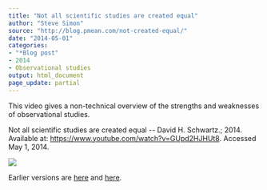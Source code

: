 ```yaml
---
title: "Not all scientific studies are created equal"
author: "Steve Simon"
source: "http://blog.pmean.com/not-created-equal/"
date: "2014-05-01"
categories:
- "*Blog post"
- 2014
- Observational studies
output: html_document
page_update: partial
---
```


This video gives a non-technical overview of the strengths and
weaknesses of observational studies.

<!---More--->

Not all scientific studies are created equal -- David H. Schwartz.;
2014. Available at: <https://www.youtube.com/watch?v=GUpd2HJHUt8>.
Accessed May 1, 2014.

![](http://www.pmean.com/new-images/14/not-created-equal01.png)

 
Earlier versions are [here][sim1] and [here][sim2].
 
[sim1]: http://blog.pmean.com/not-created-equal/
[sim2]: http://new.pmean.com/not-created-equal/
 
